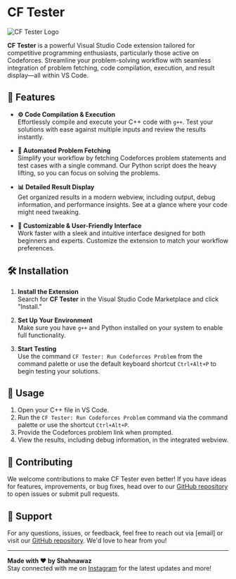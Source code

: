 # CF Tester

![CF Tester Logo](https://github.com/TheShahnawaaz/CF_TESTER/blob/main/img.png)

**CF Tester** is a powerful Visual Studio Code extension tailored for competitive programming enthusiasts, particularly those active on Codeforces. Streamline your problem-solving workflow with seamless integration of problem fetching, code compilation, execution, and result display—all within VS Code.

## 🚀 Features

- **⚙️ Code Compilation & Execution**  
  Effortlessly compile and execute your C++ code with `g++`. Test your solutions with ease against multiple inputs and review the results instantly.

- **📡 Automated Problem Fetching**  
  Simplify your workflow by fetching Codeforces problem statements and test cases with a single command. Our Python script does the heavy lifting, so you can focus on solving the problems.

- **📊 Detailed Result Display**  
  Get organized results in a modern webview, including output, debug information, and performance insights. See at a glance where your code might need tweaking.

- **🎨 Customizable & User-Friendly Interface**  
  Work faster with a sleek and intuitive interface designed for both beginners and experts. Customize the extension to match your workflow preferences.

## 🛠️ Installation

1. **Install the Extension**  
   Search for **CF Tester** in the Visual Studio Code Marketplace and click "Install."

2. **Set Up Your Environment**  
   Make sure you have `g++` and Python installed on your system to enable full functionality.

3. **Start Testing**  
   Use the command `CF Tester: Run Codeforces Problem` from the command palette or use the default keyboard shortcut `Ctrl+Alt+P` to begin testing your solutions.

## 📖 Usage

1. Open your C++ file in VS Code.
2. Run the `CF Tester: Run Codeforces Problem` command via the command palette or use the shortcut `Ctrl+Alt+P`.
3. Provide the Codeforces problem link when prompted.
4. View the results, including debug information, in the integrated webview.

## 🤝 Contributing

We welcome contributions to make CF Tester even better! If you have ideas for features, improvements, or bug fixes, head over to our [GitHub repository](#) to open issues or submit pull requests.

## 💬 Support

For any questions, issues, or feedback, feel free to reach out via [email] or visit our [GitHub repository](#). We'd love to hear from you!

---

**Made with ❤️ by Shahnawaz**  
Stay connected with me on [Instagram](https://www.instagram.com/theshahnawaaz/) for the latest updates and more!
